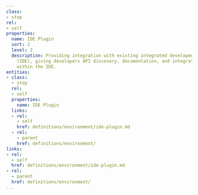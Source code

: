 ```yaml
---
class:
- stop
rel:
- self
properties:
  name: IDE Plugin
  sort: 2
  level: 2
  description: Providing integration with existing integrated development environments
    (IDE), giving developers API discovery, documentation, and integration tooling
    within the IDE.
entities:
- class:
  - stop
  rel:
  - self
  properties:
    name: IDE Plugin
  links:
  - rel:
    - self
    href: definitions/environment/ide-plugin.md
  - rel:
    - parent
    href: definitions/environment/
links:
- rel:
  - self
  href: definitions/environment/ide-plugin.md
- rel:
  - parent
  href: definitions/environment/
...
```

